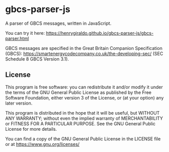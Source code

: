 # gbcs-parser-js

A parser of GBCS messages, written in JavaScript.

You can try it here: https://henrygiraldo.github.io/gbcs-parser-js/gbcs-parser.html

GBCS messages are specified in the Great Britain Companion Specification (GBCS):
https://smartenergycodecompany.co.uk/the-developing-sec/
(SEC Schedule 8 GBCS Version 3.1).

## License

This program is free software: you can redistribute it and/or modify
it under the terms of the GNU General Public License as published by
the Free Software Foundation, either version 3 of the License, or
(at your option) any later version.

This program is distributed in the hope that it will be useful,
but WITHOUT ANY WARRANTY; without even the implied warranty of
MERCHANTABILITY or FITNESS FOR A PARTICULAR PURPOSE.  See the
GNU General Public License for more details.

You can find a copy of the GNU General Public License in the LICENSE file
or at https://www.gnu.org/licenses/
